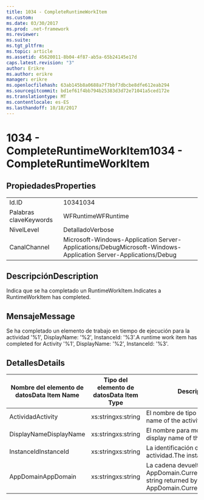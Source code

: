```yaml
---
title: 1034 - CompleteRuntimeWorkItem
ms.custom: 
ms.date: 03/30/2017
ms.prod: .net-framework
ms.reviewer: 
ms.suite: 
ms.tgt_pltfrm: 
ms.topic: article
ms.assetid: 45620011-8b04-4f87-ab5a-65b24145e17d
caps.latest.revision: "3"
author: Erikre
ms.author: erikre
manager: erikre
ms.openlocfilehash: 63ab145b8a0688a7f7bbf7dbcbe8dfe612eab294
ms.sourcegitcommit: bd1ef61f4bb794b25383d3d72e71041a5ced172e
ms.translationtype: MT
ms.contentlocale: es-ES
ms.lasthandoff: 10/18/2017
---
```

# <a name="1034---completeruntimeworkitem"></a><span data-ttu-id="3a6b9-102">1034 - CompleteRuntimeWorkItem</span><span class="sxs-lookup"><span data-stu-id="3a6b9-102">1034 - CompleteRuntimeWorkItem</span></span>
## <a name="properties"></a><span data-ttu-id="3a6b9-103">Propiedades</span><span class="sxs-lookup"><span data-stu-id="3a6b9-103">Properties</span></span>  
  
|||  
|-|-|  
|<span data-ttu-id="3a6b9-104">Id.</span><span class="sxs-lookup"><span data-stu-id="3a6b9-104">ID</span></span>|<span data-ttu-id="3a6b9-105">1034</span><span class="sxs-lookup"><span data-stu-id="3a6b9-105">1034</span></span>|  
|<span data-ttu-id="3a6b9-106">Palabras clave</span><span class="sxs-lookup"><span data-stu-id="3a6b9-106">Keywords</span></span>|<span data-ttu-id="3a6b9-107">WFRuntime</span><span class="sxs-lookup"><span data-stu-id="3a6b9-107">WFRuntime</span></span>|  
|<span data-ttu-id="3a6b9-108">Nivel</span><span class="sxs-lookup"><span data-stu-id="3a6b9-108">Level</span></span>|<span data-ttu-id="3a6b9-109">Detallado</span><span class="sxs-lookup"><span data-stu-id="3a6b9-109">Verbose</span></span>|  
|<span data-ttu-id="3a6b9-110">Canal</span><span class="sxs-lookup"><span data-stu-id="3a6b9-110">Channel</span></span>|<span data-ttu-id="3a6b9-111">Microsoft-Windows-Application Server-Applications/Debug</span><span class="sxs-lookup"><span data-stu-id="3a6b9-111">Microsoft-Windows-Application Server-Applications/Debug</span></span>|  
  
## <a name="description"></a><span data-ttu-id="3a6b9-112">Descripción</span><span class="sxs-lookup"><span data-stu-id="3a6b9-112">Description</span></span>  
 <span data-ttu-id="3a6b9-113">Indica que se ha completado un RuntimeWorkItem.</span><span class="sxs-lookup"><span data-stu-id="3a6b9-113">Indicates a RuntimeWorkItem has completed.</span></span>  
  
## <a name="message"></a><span data-ttu-id="3a6b9-114">Mensaje</span><span class="sxs-lookup"><span data-stu-id="3a6b9-114">Message</span></span>  
 <span data-ttu-id="3a6b9-115">Se ha completado un elemento de trabajo en tiempo de ejecución para la actividad '%1', DisplayName: '%2', InstanceId: '%3'.</span><span class="sxs-lookup"><span data-stu-id="3a6b9-115">A runtime work item has completed for Activity '%1', DisplayName: '%2', InstanceId: '%3'.</span></span>  
  
## <a name="details"></a><span data-ttu-id="3a6b9-116">Detalles</span><span class="sxs-lookup"><span data-stu-id="3a6b9-116">Details</span></span>  
  
|<span data-ttu-id="3a6b9-117">Nombre del elemento de datos</span><span class="sxs-lookup"><span data-stu-id="3a6b9-117">Data Item Name</span></span>|<span data-ttu-id="3a6b9-118">Tipo del elemento de datos</span><span class="sxs-lookup"><span data-stu-id="3a6b9-118">Data Item Type</span></span>|<span data-ttu-id="3a6b9-119">Descripción</span><span class="sxs-lookup"><span data-stu-id="3a6b9-119">Description</span></span>|  
|--------------------|--------------------|-----------------|  
|<span data-ttu-id="3a6b9-120">Actividad</span><span class="sxs-lookup"><span data-stu-id="3a6b9-120">Activity</span></span>|<span data-ttu-id="3a6b9-121">xs:string</span><span class="sxs-lookup"><span data-stu-id="3a6b9-121">xs:string</span></span>|<span data-ttu-id="3a6b9-122">El nombre de tipo de la actividad.</span><span class="sxs-lookup"><span data-stu-id="3a6b9-122">The type name of the activity.</span></span>|  
|<span data-ttu-id="3a6b9-123">DisplayName</span><span class="sxs-lookup"><span data-stu-id="3a6b9-123">DisplayName</span></span>|<span data-ttu-id="3a6b9-124">xs:string</span><span class="sxs-lookup"><span data-stu-id="3a6b9-124">xs:string</span></span>|<span data-ttu-id="3a6b9-125">El nombre para mostrar de la actividad.</span><span class="sxs-lookup"><span data-stu-id="3a6b9-125">The display name of the activity.</span></span>|  
|<span data-ttu-id="3a6b9-126">InstanceId</span><span class="sxs-lookup"><span data-stu-id="3a6b9-126">InstanceId</span></span>|<span data-ttu-id="3a6b9-127">xs:string</span><span class="sxs-lookup"><span data-stu-id="3a6b9-127">xs:string</span></span>|<span data-ttu-id="3a6b9-128">La identificación de instancia de la actividad.</span><span class="sxs-lookup"><span data-stu-id="3a6b9-128">The instance id of the activity.</span></span>|  
|<span data-ttu-id="3a6b9-129">AppDomain</span><span class="sxs-lookup"><span data-stu-id="3a6b9-129">AppDomain</span></span>|<span data-ttu-id="3a6b9-130">xs:string</span><span class="sxs-lookup"><span data-stu-id="3a6b9-130">xs:string</span></span>|<span data-ttu-id="3a6b9-131">La cadena devuelta por AppDomain.CurrentDomain.FriendlyName.</span><span class="sxs-lookup"><span data-stu-id="3a6b9-131">The string returned by AppDomain.CurrentDomain.FriendlyName.</span></span>|
